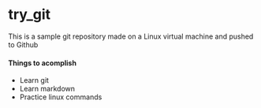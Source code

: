 # try_git #
This is a sample git repository made on a Linux virtual machine and pushed to Github

#### Things to acomplish  ####
- Learn git
- Learn markdown
- Practice linux commands


